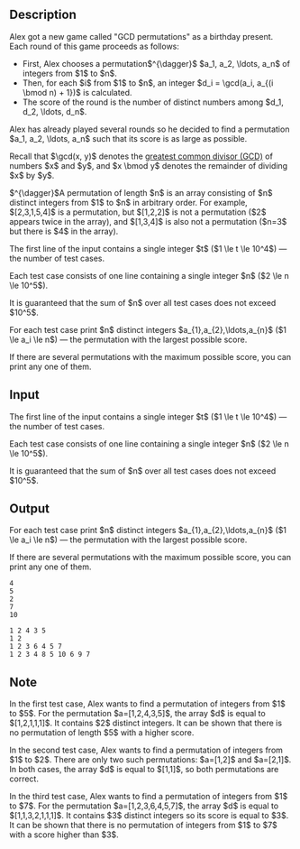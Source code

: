 ## Description

<div><p>Alex got a new game called "GCD permutations" as a birthday present. Each round of this game proceeds as follows:</p><ul> <li> First, Alex chooses a permutation$^{\dagger}$ $a_1, a_2, \ldots, a_n$ of integers from $1$ to $n$. </li><li> Then, for each $i$ from $1$ to $n$, an integer $d_i = \gcd(a_i, a_{(i \bmod n) + 1})$ is calculated. </li><li> The <span class="tex-font-style-it">score</span> of the round is the number of distinct numbers among $d_1, d_2, \ldots, d_n$. </li></ul><p>Alex has already played several rounds so he decided to find a permutation $a_1, a_2, \ldots, a_n$ such that its score is as large as possible.</p><p>Recall that $\gcd(x, y)$ denotes the <a href="https://en.wikipedia.org/wiki/Greatest_common_divisor">greatest common divisor (GCD)</a> of numbers $x$ and $y$, and $x \bmod y$ denotes the remainder of dividing $x$ by $y$.</p><p>$^{\dagger}$A permutation of length $n$ is an array consisting of $n$ distinct integers from $1$ to $n$ in arbitrary order. For example, $[2,3,1,5,4]$ is a permutation, but $[1,2,2]$ is not a permutation ($2$ appears twice in the array), and $[1,3,4]$ is also not a permutation ($n=3$ but there is $4$ in the array).</p></div><div class="input-specification"><p>The first line of the input contains a single integer $t$ ($1 \le t \le 10^4$)&nbsp;— the number of test cases.</p><p>Each test case consists of one line containing a single integer $n$ ($2 \le n \le 10^5$).</p><p>It is guaranteed that the sum of $n$ over all test cases does not exceed $10^5$.</p></div><div class="output-specification"><p>For each test case print $n$ distinct integers $a_{1},a_{2},\ldots,a_{n}$ ($1 \le a_i \le n$)&nbsp;— the permutation with the largest possible score.</p><p>If there are several permutations with the maximum possible score, you can print any one of them.</p></div>

## Input

<p>The first line of the input contains a single integer $t$ ($1 \le t \le 10^4$)&nbsp;— the number of test cases.</p><p>Each test case consists of one line containing a single integer $n$ ($2 \le n \le 10^5$).</p><p>It is guaranteed that the sum of $n$ over all test cases does not exceed $10^5$.</p>

## Output

<p>For each test case print $n$ distinct integers $a_{1},a_{2},\ldots,a_{n}$ ($1 \le a_i \le n$)&nbsp;— the permutation with the largest possible score.</p><p>If there are several permutations with the maximum possible score, you can print any one of them.</p>





```input1|2,4
4
5
2
7
10
```




```output1
1 2 4 3 5 
1 2 
1 2 3 6 4 5 7 
1 2 3 4 8 5 10 6 9 7
```



## Note

<p>In the first test case, Alex wants to find a permutation of integers from $1$ to $5$. For the permutation $a=[1,2,4,3,5]$, the array $d$ is equal to $[1,2,1,1,1]$. It contains $2$ distinct integers. It can be shown that there is no permutation of length $5$ with a higher score.</p><p>In the second test case, Alex wants to find a permutation of integers from $1$ to $2$. There are only two such permutations: $a=[1,2]$ and $a=[2,1]$. In both cases, the array $d$ is equal to $[1,1]$, so both permutations are correct.</p><p>In the third test case, Alex wants to find a permutation of integers from $1$ to $7$. For the permutation $a=[1,2,3,6,4,5,7]$, the array $d$ is equal to $[1,1,3,2,1,1,1]$. It contains $3$ distinct integers so its score is equal to $3$. It can be shown that there is no permutation of integers from $1$ to $7$ with a score higher than $3$.</p>
